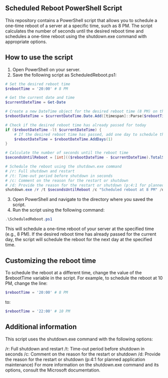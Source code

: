 Scheduled Reboot PowerShell Script
-------------------------------------

This repository contains a PowerShell script that allows you to schedule a one-time reboot of a server at a specific time, such as 8 PM. The script calculates the number of seconds until the desired reboot time and schedules a one-time reboot using the shutdown.exe command with appropriate options.

How to use the script
-------------------------------------

1. Open PowerShell on your server.
2. Save the following script as ScheduledReboot.ps1:

```powershell
# Set the desired reboot time
$rebootTime = '20:00' # 8 PM

# Get the current date and time
$currentDateTime = Get-Date

# Create a new DateTime object for the desired reboot time (8 PM) on the current date
$rebootDateTime = $currentDateTime.Date.Add([timespan]::Parse($rebootTime))

# Check if the desired reboot time has already passed for today
if ($rebootDateTime -lt $currentDateTime) {
    # If the desired reboot time has passed, add one day to schedule the reboot for the next day at 8 PM
    $rebootDateTime = $rebootDateTime.AddDays(1)
}

# Calculate the number of seconds until the reboot time
$secondsUntilReboot = [int](($rebootDateTime - $currentDateTime).TotalSeconds)

# Schedule the reboot using the shutdown.exe command
# /r: Full shutdown and restart
# /t: Time-out period before shutdown in seconds
# /c: Comment on the reason for the restart or shutdown
# /d: Provide the reason for the restart or shutdown (p:4:1 for planned application maintenance)
shutdown.exe /r /t $secondsUntilReboot /c "Scheduled reboot at 8 PM" /d p:4:1

```

3. Open PowerShell and navigate to the directory where you saved the script.
4. Run the script using the following command:

```powershell
.\ScheduledReboot.ps1
```

This will schedule a one-time reboot of your server at the specified time (e.g., 8 PM). If the desired reboot time has already passed for the current day, the script will schedule the reboot for the next day at the specified time.

Customizing the reboot time
-------------------------------------
To schedule the reboot at a different time, change the value of the $rebootTime variable in the script. For example, to schedule the reboot at 10 PM, change the line:

```powershell
$rebootTime = '20:00' # 8 PM
```

to:

```powershell
$rebootTime = '22:00' # 10 PM
```
Additional information
-------------------------------------
This script uses the shutdown.exe command with the following options:

/r: Full shutdown and restart
/t: Time-out period before shutdown in seconds
/c: Comment on the reason for the restart or shutdown
/d: Provide the reason for the restart or shutdown (p:4:1 for planned application maintenance)
For more information on the shutdown.exe command and its options, consult the Microsoft documentation.